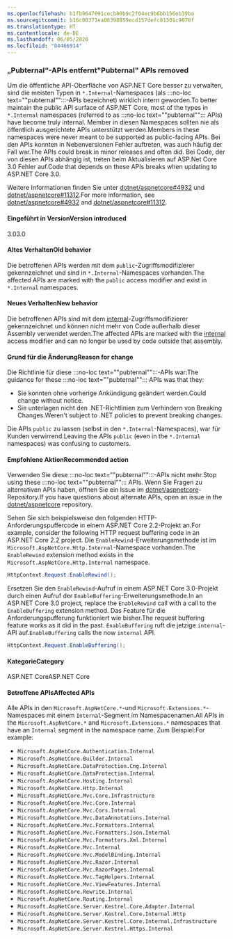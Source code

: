 ```yaml
---
ms.openlocfilehash: b1fb9647091cecb80b9c2f04ec9b6bb156eb39ba
ms.sourcegitcommit: b16c00371ea06398859ecd157defc81301c9070f
ms.translationtype: HT
ms.contentlocale: de-DE
ms.lasthandoff: 06/05/2020
ms.locfileid: "84466914"
---
```

### <a name="pubternal-apis-removed"></a><span data-ttu-id="f3f4a-101">„Pubternal“-APIs entfernt</span><span class="sxs-lookup"><span data-stu-id="f3f4a-101">"Pubternal" APIs removed</span></span>

<span data-ttu-id="f3f4a-102">Um die öffentliche API-Oberfläche von ASP.NET Core besser zu verwalten, sind die meisten Typen in `*.Internal`-Namespaces (als :::no-loc text="\"pubternal\"":::-APIs bezeichnet) wirklich intern geworden.</span><span class="sxs-lookup"><span data-stu-id="f3f4a-102">To better maintain the public API surface of ASP.NET Core, most of the types in `*.Internal` namespaces (referred to as :::no-loc text="\"pubternal\""::: APIs) have become truly internal.</span></span> <span data-ttu-id="f3f4a-103">Member in diesen Namespaces sollten nie als öffentlich ausgerichtete APIs unterstützt werden.</span><span class="sxs-lookup"><span data-stu-id="f3f4a-103">Members in these namespaces were never meant to be supported as public-facing APIs.</span></span> <span data-ttu-id="f3f4a-104">Bei den APIs konnten in Nebenversionen Fehler auftreten, was auch häufig der Fall war.</span><span class="sxs-lookup"><span data-stu-id="f3f4a-104">The APIs could break in minor releases and often did.</span></span> <span data-ttu-id="f3f4a-105">Bei Code, der von diesen APIs abhängig ist, treten beim Aktualisieren auf ASP.Net Core 3.0 Fehler auf.</span><span class="sxs-lookup"><span data-stu-id="f3f4a-105">Code that depends on these APIs breaks when updating to ASP.NET Core 3.0.</span></span>

<span data-ttu-id="f3f4a-106">Weitere Informationen finden Sie unter [dotnet/aspnetcore#4932](https://github.com/dotnet/aspnetcore/issues/4932) und [dotnet/aspnetcore#11312](https://github.com/dotnet/aspnetcore/issues/11312).</span><span class="sxs-lookup"><span data-stu-id="f3f4a-106">For more information, see [dotnet/aspnetcore#4932](https://github.com/dotnet/aspnetcore/issues/4932) and [dotnet/aspnetcore#11312](https://github.com/dotnet/aspnetcore/issues/11312).</span></span>

#### <a name="version-introduced"></a><span data-ttu-id="f3f4a-107">Eingeführt in Version</span><span class="sxs-lookup"><span data-stu-id="f3f4a-107">Version introduced</span></span>

<span data-ttu-id="f3f4a-108">3.0</span><span class="sxs-lookup"><span data-stu-id="f3f4a-108">3.0</span></span>

#### <a name="old-behavior"></a><span data-ttu-id="f3f4a-109">Altes Verhalten</span><span class="sxs-lookup"><span data-stu-id="f3f4a-109">Old behavior</span></span>

<span data-ttu-id="f3f4a-110">Die betroffenen APIs werden mit dem `public`-Zugriffsmodifizierer gekennzeichnet und sind in `*.Internal`-Namespaces vorhanden.</span><span class="sxs-lookup"><span data-stu-id="f3f4a-110">The affected APIs are marked with the `public` access modifier and exist in `*.Internal` namespaces.</span></span>

#### <a name="new-behavior"></a><span data-ttu-id="f3f4a-111">Neues Verhalten</span><span class="sxs-lookup"><span data-stu-id="f3f4a-111">New behavior</span></span>

<span data-ttu-id="f3f4a-112">Die betroffenen APIs sind mit dem [internal](/dotnet/csharp/language-reference/keywords/internal)-Zugriffsmodifizierer gekennzeichnet und können nicht mehr von Code außerhalb dieser Assembly verwendet werden.</span><span class="sxs-lookup"><span data-stu-id="f3f4a-112">The affected APIs are marked with the [internal](/dotnet/csharp/language-reference/keywords/internal) access modifier and can no longer be used by code outside that assembly.</span></span>

#### <a name="reason-for-change"></a><span data-ttu-id="f3f4a-113">Grund für die Änderung</span><span class="sxs-lookup"><span data-stu-id="f3f4a-113">Reason for change</span></span>

<span data-ttu-id="f3f4a-114">Die Richtlinie für diese :::no-loc text="\"pubternal\"":::-APIs war:</span><span class="sxs-lookup"><span data-stu-id="f3f4a-114">The guidance for these :::no-loc text="\"pubternal\""::: APIs was that they:</span></span>

* <span data-ttu-id="f3f4a-115">Sie konnten ohne vorherige Ankündigung geändert werden.</span><span class="sxs-lookup"><span data-stu-id="f3f4a-115">Could change without notice.</span></span>
* <span data-ttu-id="f3f4a-116">Sie unterlagen nicht den .NET-Richtlinien zum Verhindern von Breaking Changes.</span><span class="sxs-lookup"><span data-stu-id="f3f4a-116">Weren't subject to .NET policies to prevent breaking changes.</span></span>

<span data-ttu-id="f3f4a-117">Die APIs `public` zu lassen (selbst in den `*.Internal`-Namespaces), war für Kunden verwirrend.</span><span class="sxs-lookup"><span data-stu-id="f3f4a-117">Leaving the APIs `public` (even in the `*.Internal` namespaces) was confusing to customers.</span></span>

#### <a name="recommended-action"></a><span data-ttu-id="f3f4a-118">Empfohlene Aktion</span><span class="sxs-lookup"><span data-stu-id="f3f4a-118">Recommended action</span></span>

<span data-ttu-id="f3f4a-119">Verwenden Sie diese :::no-loc text="\"pubternal\"":::-APIs nicht mehr.</span><span class="sxs-lookup"><span data-stu-id="f3f4a-119">Stop using these :::no-loc text="\"pubternal\""::: APIs.</span></span> <span data-ttu-id="f3f4a-120">Wenn Sie Fragen zu alternativen APIs haben, öffnen Sie ein Issue im [dotnet/aspnetcore](https://github.com/dotnet/aspnetcore/issues)-Repository.</span><span class="sxs-lookup"><span data-stu-id="f3f4a-120">If you have questions about alternate APIs, open an issue in the [dotnet/aspnetcore](https://github.com/dotnet/aspnetcore/issues) repository.</span></span>

<span data-ttu-id="f3f4a-121">Sehen Sie sich beispielsweise den folgenden HTTP-Anforderungspuffercode in einem ASP.NET Core 2.2-Projekt an.</span><span class="sxs-lookup"><span data-stu-id="f3f4a-121">For example, consider the following HTTP request buffering code in an ASP.NET Core 2.2 project.</span></span> <span data-ttu-id="f3f4a-122">Die `EnableRewind`-Erweiterungsmethode ist im `Microsoft.AspNetCore.Http.Internal`-Namespace vorhanden.</span><span class="sxs-lookup"><span data-stu-id="f3f4a-122">The `EnableRewind` extension method exists in the `Microsoft.AspNetCore.Http.Internal` namespace.</span></span>

```csharp
HttpContext.Request.EnableRewind();
```

<span data-ttu-id="f3f4a-123">Ersetzen Sie den `EnableRewind`-Aufruf in einem ASP.NET Core 3.0-Projekt durch einen Aufruf der `EnableBuffering`-Erweiterungsmethode.</span><span class="sxs-lookup"><span data-stu-id="f3f4a-123">In an ASP.NET Core 3.0 project, replace the `EnableRewind` call with a call to the `EnableBuffering` extension method.</span></span> <span data-ttu-id="f3f4a-124">Das Feature für die Anforderungspufferung funktioniert wie bisher.</span><span class="sxs-lookup"><span data-stu-id="f3f4a-124">The request buffering feature works as it did in the past.</span></span> <span data-ttu-id="f3f4a-125">`EnableBuffering` ruft die jetzige `internal`-API auf.</span><span class="sxs-lookup"><span data-stu-id="f3f4a-125">`EnableBuffering` calls the now `internal` API.</span></span>

```csharp
HttpContext.Request.EnableBuffering();
```

#### <a name="category"></a><span data-ttu-id="f3f4a-126">Kategorie</span><span class="sxs-lookup"><span data-stu-id="f3f4a-126">Category</span></span>

<span data-ttu-id="f3f4a-127">ASP.NET Core</span><span class="sxs-lookup"><span data-stu-id="f3f4a-127">ASP.NET Core</span></span>

#### <a name="affected-apis"></a><span data-ttu-id="f3f4a-128">Betroffene APIs</span><span class="sxs-lookup"><span data-stu-id="f3f4a-128">Affected APIs</span></span>

<span data-ttu-id="f3f4a-129">Alle APIs in den `Microsoft.AspNetCore.*`-und `Microsoft.Extensions.*`-Namespaces mit einem `Internal`-Segment im Namespacenamen.</span><span class="sxs-lookup"><span data-stu-id="f3f4a-129">All APIs in the `Microsoft.AspNetCore.*` and `Microsoft.Extensions.*` namespaces that have an `Internal` segment in the namespace name.</span></span> <span data-ttu-id="f3f4a-130">Zum Beispiel:</span><span class="sxs-lookup"><span data-stu-id="f3f4a-130">For example:</span></span>

- `Microsoft.AspNetCore.Authentication.Internal`
- `Microsoft.AspNetCore.Builder.Internal`
- `Microsoft.AspNetCore.DataProtection.Cng.Internal`
- `Microsoft.AspNetCore.DataProtection.Internal`
- `Microsoft.AspNetCore.Hosting.Internal`
- `Microsoft.AspNetCore.Http.Internal`
- `Microsoft.AspNetCore.Mvc.Core.Infrastructure`
- `Microsoft.AspNetCore.Mvc.Core.Internal`
- `Microsoft.AspNetCore.Mvc.Cors.Internal`
- `Microsoft.AspNetCore.Mvc.DataAnnotations.Internal`
- `Microsoft.AspNetCore.Mvc.Formatters.Internal`
- `Microsoft.AspNetCore.Mvc.Formatters.Json.Internal`
- `Microsoft.AspNetCore.Mvc.Formatters.Xml.Internal`
- `Microsoft.AspNetCore.Mvc.Internal`
- `Microsoft.AspNetCore.Mvc.ModelBinding.Internal`
- `Microsoft.AspNetCore.Mvc.Razor.Internal`
- `Microsoft.AspNetCore.Mvc.RazorPages.Internal`
- `Microsoft.AspNetCore.Mvc.TagHelpers.Internal`
- `Microsoft.AspNetCore.Mvc.ViewFeatures.Internal`
- `Microsoft.AspNetCore.Rewrite.Internal`
- `Microsoft.AspNetCore.Routing.Internal`
- `Microsoft.AspNetCore.Server.Kestrel.Core.Adapter.Internal`
- `Microsoft.AspNetCore.Server.Kestrel.Core.Internal.Http`
- `Microsoft.AspNetCore.Server.Kestrel.Core.Internal.Infrastructure`
- `Microsoft.AspNetCore.Server.Kestrel.Https.Internal`

<!--

#### Affected APIs

- `N:Microsoft.AspNetCore.Authentication.Internal`
- `N:Microsoft.AspNetCore.Builder.Internal`
- `N:Microsoft.AspNetCore.DataProtection.Cng.Internal`
- `N:Microsoft.AspNetCore.DataProtection.Internal`
- `N:Microsoft.AspNetCore.Hosting.Internal`
- `N:Microsoft.AspNetCore.Http.Internal`
- `N:Microsoft.AspNetCore.Mvc.Core.Infrastructure`
- `N:Microsoft.AspNetCore.Mvc.Core.Internal`
- `N:Microsoft.AspNetCore.Mvc.Cors.Internal`
- `N:Microsoft.AspNetCore.Mvc.DataAnnotations.Internal`
- `N:Microsoft.AspNetCore.Mvc.Formatters.Internal`
- `N:Microsoft.AspNetCore.Mvc.Formatters.Json.Internal`
- `N:Microsoft.AspNetCore.Mvc.Formatters.Xml.Internal`
- `N:Microsoft.AspNetCore.Mvc.Internal`
- `N:Microsoft.AspNetCore.Mvc.ModelBinding.Internal`
- `N:Microsoft.AspNetCore.Mvc.Razor.Internal`
- `N:Microsoft.AspNetCore.Mvc.RazorPages.Internal`
- `N:Microsoft.AspNetCore.Mvc.TagHelpers.Internal`
- `N:Microsoft.AspNetCore.Mvc.ViewFeatures.Internal`
- `N:Microsoft.AspNetCore.Rewrite.Internal`
- `N:Microsoft.AspNetCore.Routing.Internal`
- `N:Microsoft.AspNetCore.Server.Kestrel.Core.Adapter.Internal`
- `N:Microsoft.AspNetCore.Server.Kestrel.Core.Internal.Http`
- `N:Microsoft.AspNetCore.Server.Kestrel.Core.Internal.Infrastructure`
- `N:Microsoft.AspNetCore.Server.Kestrel.Https.Internal`

-->
